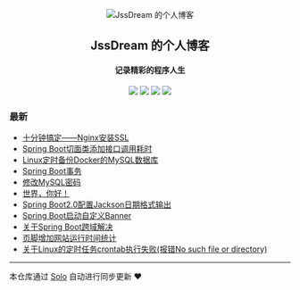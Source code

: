 <p align="center"><img alt="JssDream 的个人博客" src="https://img.hacpai.com/avatar/1557586345620_1565678132090.png"></p><h2 align="center">
JssDream 的个人博客
</h2>

<h4 align="center">记录精彩的程序人生</h4>
<p align="center"><a title="JssDream 的个人博客" target="_blank" href="https://github.com/JssDream/solo-blog"><img src="https://img.shields.io/github/last-commit/JssDream/solo-blog.svg?style=flat-square&color=FF9900"></a>
<a title="GitHub repo size in bytes" target="_blank" href="https://github.com/JssDream/solo-blog"><img src="https://img.shields.io/github/repo-size/JssDream/solo-blog.svg?style=flat-square"></a>
<a title="Solo Version" target="_blank" href="https://github.com/b3log/solo/releases"><img src="https://img.shields.io/badge/solo-3.6.4-f1e05a.svg?style=flat-square&color=blueviolet"></a>
<a title="Hits" target="_blank" href="https://github.com/b3log/hits"><img src="https://hits.b3log.org/JssDream/solo-blog.svg"></a></p>

### 最新

* [十分钟搞定——Nginx安装SSL](https://hjava.cn/articles/2019/09/03/1567514885863.html)
* [Spring Boot切面类添加接口调用耗时](https://hjava.cn/articles/2019/08/28/1566992344180.html)
* [Linux定时备份Docker的MySQL数据库](https://hjava.cn/articles/2019/08/28/1566980010076.html)
* [Spring Boot事务](https://hjava.cn/articles/2019/08/27/1566901901979.html)
* [修改MySQL密码](https://hjava.cn/articles/2019/08/27/1566878096384.html)
* [世界，你好！](https://hjava.cn/hello-solo)
* [Spring Boot2.0配置Jackson日期格式输出](https://hjava.cn/articles/2019/08/23/1566533019629.html)
* [Spring Boot启动自定义Banner](https://hjava.cn/articles/2019/08/20/1566281280069.html)
* [关于Spring Boot跨域解决](https://hjava.cn/articles/2019/08/14/1565775617177.html)
* [页脚增加网站运行时间统计](https://hjava.cn/articles/2019/08/13/1565684501665.html)
* [关于Linux的定时任务crontab执行失败(报错No such file or directory)](https://hjava.cn/articles/2019/08/13/1565669241375.html)



---

本仓库通过 [Solo](https://github.com/b3log/solo) 自动进行同步更新 ❤️ 